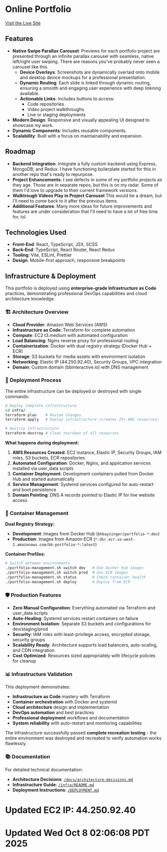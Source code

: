 # Online Portfolio

[Visit the Live Site](https://bbinteractive.io)

## Features

- **Native Swipe Parallax Carousel**: Previews for each portfolio project are presented through an infinite parallax carousel with seamless, native left/right user swiping. There are reasons you've probably never seen a carousel like this.
  - **Device Overlays**: Screenshots are dynamically overlaid onto mobile and desktop device mockups for a professional presentation.
  - **Dynamic Routing**: Each slide is linked through dynamic routing, ensuring a smooth and engaging user experience with deep linkning available.
  - **Actionable Links**: Includes buttons to access:
    - Code repositories
    - Video project walkthroughs
    - Live or staging deployments
- **Modern Design**: Responsive and visually appealing UI designed to showcase my work.
- **Dynamic Components**: Includes reusable components.
- **Scalability**: Built with a focus on maintainability and expansion.

## Roadmap

- **Backend Integration**: Integrate a fully custom backend using Express, MongoDB, and Redux. I have functioning boilerplate started for this in another repo that's ready to repurpose.
- **Project Enhancements**: I see defects in some of my portfolio projects as they age. Those are in separate repos, but this is on my radar. Some of them I'd love to upgrade to their current framework versions.
- **Walktrough Videos Play in Project Carousel** This would be a dream, but I'll need to come back to it after the previous items.
- **Additional Features**: Many more ideas for future improvements and features are under consideration that I'll need to have a lot of free time for, lol.

## Technologies Used

- **Front-End**: React, TypeScript, JSX, SCSS
- **Back-End**: TypeScript, React Router, React Redux
- **Tooling**: Vite, ESLint, Prettier
- **Design**: Mobile-first approach, responsive breakpoints

## Infrastructure & Deployment

This portfolio is deployed using **enterprise-grade Infrastructure as Code** practices, demonstrating professional DevOps capabilities and cloud architecture knowledge.

### 🏗️ **Architecture Overview**

- **Cloud Provider**: Amazon Web Services (AWS)
- **Infrastructure as Code**: Terraform for complete automation
- **Compute**: EC2 t3.medium with automated configuration
- **Load Balancing**: Nginx reverse proxy for professional routing
- **Containerization**: Docker with dual registry strategy (Docker Hub + ECR)
- **Storage**: S3 buckets for media assets with environment isolation
- **Networking**: Elastic IP (44.250.92.40), Security Groups, VPC integration
- **Domain**: Custom domain (bbinteractive.io) with DNS management

### 🚀 **Deployment Process**

The entire infrastructure can be deployed or destroyed with single commands:

```bash
# Deploy complete infrastructure
cd infra/
terraform plan    # Review changes
terraform apply   # Deploy infrastructure (creates 25+ AWS resources)

# Destroy infrastructure
terraform destroy # Clean teardown of all resources
```

**What happens during deployment:**

1. **AWS Resources Created**: EC2 instance, Elastic IP, Security Groups, IAM roles, S3 buckets, ECR repositories
2. **Automated Configuration**: Docker, Nginx, and application services installed via user_data scripts
3. **Container Deployment**: Development containers pulled from Docker Hub and started automatically
4. **Service Management**: Systemd services configured for auto-restart and boot persistence
5. **Domain Pointing**: DNS A records pointed to Elastic IP for live website access

### 🔄 **Container Management**

**Dual Registry Strategy:**

- **Development**: Images from Docker Hub (`bhbaysinger/portfolio-*:dev`)
- **Production**: Images from Amazon ECR (`*.dkr.ecr.us-west-2.amazonaws.com/bb-portfolio-*:latest`)

**Container Profiles:**

```bash
# Switch between environments
./portfolio-management.sh switch dev   # Use Docker Hub images
./portfolio-management.sh switch prod  # Use ECR images
./portfolio-management.sh status       # Check container health
./portfolio-management.sh deploy       # Deploy from ECR
```

### 🛡️ **Production Features**

- **Zero Manual Configuration**: Everything automated via Terraform and user_data scripts
- **Auto-Healing**: Systemd services restart containers on failure
- **Environment Isolation**: Separate S3 buckets and configurations for dev/staging/prod
- **Security**: IAM roles with least-privilege access, encrypted storage, security groups
- **Scalability Ready**: Architecture supports load balancers, auto-scaling, and CDN integration
- **Cost Optimized**: Resources sized appropriately with lifecycle policies for cleanup

### 📊 **Infrastructure Validation**

This deployment demonstrates:

- **Infrastructure as Code** mastery with Terraform
- **Container orchestration** with Docker and systemd
- **Cloud architecture** design and implementation
- **DevOps automation** and best practices
- **Professional deployment** workflows and documentation
- **System reliability** with auto-restart and monitoring capabilities

The infrastructure successfully passed **complete recreation testing** - the entire environment was destroyed and recreated to verify automation works flawlessly.

### 📚 **Documentation**

For detailed technical documentation:

- **Architecture Decisions**: [`/docs/architecture-decisions.md`](./docs/architecture-decisions.md)
- **Infrastructure Guide**: [`/infra/README.md`](./infra/README.md)
- **Deployment Instructions**: [`/DEPLOYMENT.md`](./DEPLOYMENT.md)

# Updated EC2 IP: 44.250.92.40

# Updated Wed Oct 8 02:06:08 PDT 2025
